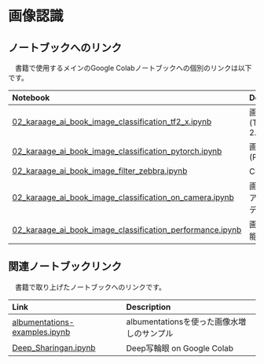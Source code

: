 # 画像認識

## ノートブックへのリンク
　書籍で使用するメインのGoogle Colabノートブックへの個別のリンクは以下です。

| Notebook  | Description |
|:-|:-|
| [02_karaage_ai_book_image_classification_tf2_x.ipynb](https://github.com/karaage0703/karaage-ai-book/blob/master/ch02/02_karaage_ai_book_image_classification_tf2_x.ipynb)  | 画像判別(TensorFlow 2.x) |
| [02_karaage_ai_book_image_classification_pytorch.ipynb](https://github.com/karaage0703/karaage-ai-book/blob/master/ch02/02_karaage_ai_book_image_classification_pytorch.ipynb) | 画像判別(PyTorch) |
| [02_karaage_ai_book_image_filter_zebbra.ipynb](https://github.com/karaage0703/karaage-ai-book/blob/master/ch02/02_karaage_ai_book_image_filter_zebbra.ipynb) | CNNの解説 |
| [02_karaage_ai_book_image_classification_on_camera.ipynb](https://github.com/karaage0703/karaage-ai-book/blob/master/ch02/02_karaage_ai_book_image_classification_on_camera.ipynb) | 画像判別リアルタイムデモ |
| [02_karaage_ai_book_image_classification_performance.ipynb](https://github.com/karaage0703/karaage-ai-book/blob/master/ch02/02_karaage_ai_book_image_classification_performance.ipynb) | 画像判別性能向上 |

## 関連ノートブックリンク
　書籍で取り上げたノートブックへのリンクです。

| Link  | Description |
|:-|:-|
| [albumentations-examples.ipynb](https://github.com/karaage0703/pytorch-example/blob/master/albumentations_examples.ipynb)  | albumentationsを使った画像水増しのサンプル |
| [Deep_Sharingan.ipynb](https://colab.research.google.com/drive/1knmxKYLSiF1-5yo9rcCLWdeLSh7_v-B7?usp=sharing)  | Deep写輪眼 on Google Colab |
